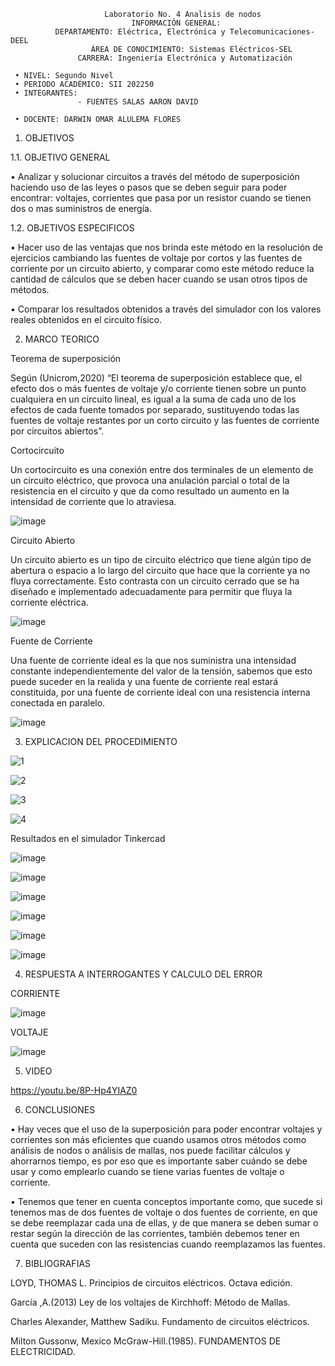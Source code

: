                          Laboratorio No. 4 Analisis de nodos
                               INFORMACIÓN GENERAL:
              DEPARTAMENTO: Eléctrica, Electrónica y Telecomunicaciones-DEEL
                      ÁREA DE CONOCIMIENTO: Sistemas Eléctricos-SEL
                   CARRERA: Ingeniería Electrónica y Automatización
                   
     • NIVEL: Segundo Nivel
     • PERIODO ACADÉMICO: SII 202250
     • INTEGRANTES:                 
                   - FUENTES SALAS AARON DAVID         
                   
     • DOCENTE: DARWIN OMAR ALULEMA FLORES
   
1. OBJETIVOS

1.1. OBJETIVO GENERAL

•	Analizar y solucionar circuitos a través del método de superposición haciendo uso de las leyes o pasos que se deben seguir para poder encontrar: voltajes, corrientes que pasa por un resistor cuando se tienen dos o mas suministros de energía.

1.2. OBJETIVOS ESPECIFICOS

•	Hacer uso de las ventajas que nos brinda este método en la resolución de ejercicios cambiando las fuentes de voltaje por cortos y las fuentes de corriente por un circuito abierto, y comparar como este método reduce la cantidad de cálculos que se deben hacer cuando se usan otros tipos de métodos.

•	Comparar los resultados obtenidos a través del simulador con los valores reales obtenidos en el circuito físico.

2. MARCO TEORICO
   
Teorema de superposición

Según (Unicrom,2020) “El teorema de superposición establece que, el efecto dos o más fuentes de voltaje y/o corriente tienen sobre un punto cualquiera en un circuito lineal, es igual a la suma de cada uno de los efectos de cada fuente tomados por separado, sustituyendo todas las fuentes de voltaje restantes por un corto circuito y las fuentes de corriente por circuitos abiertos”.

Cortocircuito

Un cortocircuito es una conexión entre dos terminales de un elemento de un circuito eléctrico, que provoca una anulación parcial o total de la resistencia en el circuito y que da como resultado un aumento en la intensidad de corriente que lo atraviesa.

![image](https://user-images.githubusercontent.com/105386939/176063118-28b53531-3a3e-4ddd-a1c3-4a86067209b9.png)

Circuito Abierto

Un circuito abierto es un tipo de circuito eléctrico que tiene algún tipo de abertura o espacio a lo largo del circuito que hace que la corriente ya no fluya correctamente. Esto contrasta con un circuito cerrado que se ha diseñado e implementado adecuadamente para permitir que fluya la corriente eléctrica.

![image](https://user-images.githubusercontent.com/105386939/176063205-01dd7cf2-8d86-4e5d-8275-d3e72b01af61.png)

Fuente de Corriente 

Una fuente de corriente ideal es la que nos suministra una intensidad constante independientemente del valor de la tensión, sabemos que esto puede suceder en la realida y una fuente de corriente real estará constituida, por una fuente de corriente ideal con una resistencia interna conectada en paralelo.

![image](https://user-images.githubusercontent.com/105386939/176063349-14fc2c7e-b5bb-4fbd-9ea2-760d828f885e.png)





3. EXPLICACION DEL PROCEDIMIENTO
   
![1](https://user-images.githubusercontent.com/105386939/176024074-ebc1e2a8-7391-43bb-935a-f85d326d2f49.jpg)
   
![2](https://user-images.githubusercontent.com/105386939/176024088-2fc77e07-8be7-4824-bf51-afc3684f71a3.jpg)

![3](https://user-images.githubusercontent.com/105386939/176024092-644c2c3e-5ea6-46f1-9f28-8de8a1a98ecc.jpg)

![4](https://user-images.githubusercontent.com/105386939/176024107-b12651c5-4068-439c-a6a4-ceecad457c92.jpg)


Resultados en el simulador Tinkercad

![image](https://user-images.githubusercontent.com/105386939/176058992-272d5708-0ac1-4b29-a204-09f14dca4892.png)

![image](https://user-images.githubusercontent.com/105386939/176059079-526659fc-f77c-428d-be62-d27ce79d544f.png)

![image](https://user-images.githubusercontent.com/105386939/176059158-21ce5578-0a1b-4a3d-970c-d2e65f49cdb2.png)

![image](https://user-images.githubusercontent.com/105386939/176059340-0272d844-bb09-4aa9-a6a5-7e95da000264.png)

![image](https://user-images.githubusercontent.com/105386939/176059446-d17eff67-9dfb-47fb-9827-fdcb87cec112.png)

![image](https://user-images.githubusercontent.com/105386939/176059578-a9869ad8-d3a0-41f9-9ce4-9199491dfbf8.png)

4. RESPUESTA A INTERROGANTES Y CALCULO DEL ERROR

CORRIENTE

![image](https://user-images.githubusercontent.com/105386939/176060343-cbae2e6a-0c10-4c10-ad90-4e45c0f31749.png)

VOLTAJE

![image](https://user-images.githubusercontent.com/105386939/176060539-c49325f1-7957-439f-a2ac-3cef186a4093.png)

5. VIDEO

https://youtu.be/8P-Hp4YIAZ0

6. CONCLUSIONES

•	Hay veces que el uso de la superposición para poder encontrar voltajes y corrientes son más eficientes que cuando usamos otros métodos como análisis de nodos o análisis de mallas, nos puede facilitar cálculos y ahorrarnos tiempo, es por eso que es importante saber cuándo se debe usar y como emplearlo cuando se tiene varias fuentes de voltaje o corriente.

•	Tenemos que tener en cuenta conceptos importante como, que sucede si tenemos mas de dos fuentes de voltaje o dos fuentes de corriente, en que se debe reemplazar cada una de ellas, y de que manera se deben sumar o restar según la dirección de las corrientes, también debemos tener en cuenta que suceden con las resistencias cuando reemplazamos las fuentes.

 
7. BIBLIOGRAFIAS

LOYD, THOMAS L. Principios de circuitos eléctricos. Octava edición.

García ,A.(2013) Ley de los voltajes de Kirchhoff: Método de Mallas.

Charles Alexander, Matthew Sadiku. Fundamento de circuitos eléctricos.

Milton Gussonw, Mexico McGraw-Hill.(1985). FUNDAMENTOS DE ELECTRICIDAD.





